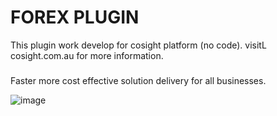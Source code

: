 # FOREX PLUGIN

This plugin work develop for cosight platform (no code). 
visitL cosight.com.au for more information. 

### <cosight>
Faster more cost effective solution delivery for all businesses. 
  
![image](https://user-images.githubusercontent.com/8336141/118973312-e3adc480-b9b4-11eb-91dd-77b4683b64fb.png)
 
  
